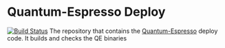 # Quantum-Espresso Deploy

[![Build  Status](http://ci.sagrid.ac.za:8080/job/quantum-espresso-deploy/badge/icon)](http://ci.sagrid.ac.za:8080/job/quantum-espresso-deploy/)
The repository that contains the [Quantum-Espresso](http://www.quantum-espresso.org/) deploy code. It builds and checks the QE binaries
